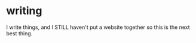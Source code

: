 # writing
I write things, and I STILL haven't put a website together so this is the next best thing.

